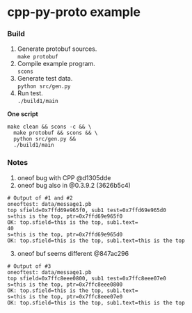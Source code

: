 # cpp-py-proto example

### Build
1. Generate protobuf sources.  
   `make protobuf`
2. Compile example program.  
   `scons`
3. Generate test data.  
   `python src/gen.py`
4. Run test.  
   `./build1/main`

**One script**

```
make clean && scons -c && \
  make protobuf && scons && \
  python src/gen.py &&
  ./build1/main
```

### Notes

1. oneof bug with CPP @d1305dde
2. oneof bug also in @0.3.9.2 (3626b5c4)

```
# Output of #1 and #2
oneoftest: data/message1.pb
top sfield=0x7ffd69e965f0, sub1 test=0x7ffd69e965d0
s=this is the top, ptr=0x7ffd69e965f0
OK: top.sfield=this is the top, sub1.text=
40
s=this is the top, ptr=0x7ffd69e965d0
OK: top.sfield=this is the top, sub1.text=this is the top
```

3. oneof buf seems different @847ac296

```
# Output of #3
oneoftest: data/message1.pb
top sfield=0x7ffc8eee0800, sub1 test=0x7ffc8eee07e0
s=this is the top, ptr=0x7ffc8eee0800
OK: top.sfield=this is the top, sub1.text=
s=this is the top, ptr=0x7ffc8eee07e0
OK: top.sfield=this is the top, sub1.text=this is the top
```
